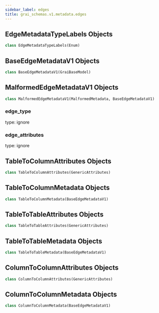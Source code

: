 ```yaml
---
sidebar_label: edges
title: grai_schemas.v1.metadata.edges
---
```


## EdgeMetadataTypeLabels Objects

```python
class EdgeMetadataTypeLabels(Enum)
```



## BaseEdgeMetadataV1 Objects

```python
class BaseEdgeMetadataV1(GraiBaseModel)
```



## MalformedEdgeMetadataV1 Objects

```python
class MalformedEdgeMetadataV1(MalformedMetadata, BaseEdgeMetadataV1)
```

### edge\_type

type: ignore

### edge\_attributes

type: ignore

## TableToColumnAttributes Objects

```python
class TableToColumnAttributes(GenericAttributes)
```



## TableToColumnMetadata Objects

```python
class TableToColumnMetadata(BaseEdgeMetadataV1)
```



## TableToTableAttributes Objects

```python
class TableToTableAttributes(GenericAttributes)
```



## TableToTableMetadata Objects

```python
class TableToTableMetadata(BaseEdgeMetadataV1)
```



## ColumnToColumnAttributes Objects

```python
class ColumnToColumnAttributes(GenericAttributes)
```



## ColumnToColumnMetadata Objects

```python
class ColumnToColumnMetadata(BaseEdgeMetadataV1)
```
